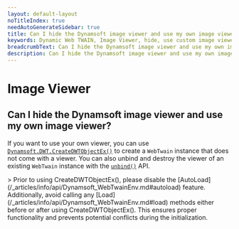 ```yaml
---
layout: default-layout
noTitleIndex: true
needAutoGenerateSidebar: true
title: Can I hide the Dynamsoft image viewer and use my own image viewer?
keywords: Dynamic Web TWAIN, Image Viewer, hide, use custom image viewer
breadcrumbText: Can I hide the Dynamsoft image viewer and use my own image viewer?
description: Can I hide the Dynamsoft image viewer and use my own image viewer?
---
```


# Image Viewer

## Can I hide the Dynamsoft image viewer and use my own image viewer?

If you want to use your own viewer, you can use [`Dynamsoft.DWT.CreateDWTObjectEx()`](/_articles/extended-usage/advanced-initialization.md#creating-headless-webtwain-instances) to create a `WebTwain` instance that does not come with a viewer. You can also unbind and destroy the viewer of an existing `WebTwain` instance with the [`unbind()`](/_articles/info/api/WebTwain_Viewer.md#unbind) API.

<div class="blockquote-important"></div>
> Prior to using CreateDWTObjectEx(), please disable the [AutoLoad](/_articles/info/api/Dynamsoft_WebTwainEnv.md#autoload) feature. Additionally, avoid calling any [Load](/_articles/info/api/Dynamsoft_WebTwainEnv.md#load) methods either before or after using CreateDWTObjectEx(). This ensures proper functionality and prevents potential conflicts during the initialization.